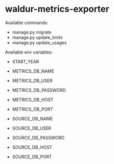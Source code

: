 # waldur-metrics-exporter


Available commands:

- manage.py migrate
- manage.py update_limits
- manage.py update_usages

Available env variables:

- START_YEAR
- METRICS_DB_NAME
- METRICS_DB_USER
- METRICS_DB_PASSWORD
- METRICS_DB_HOST
- METRICS_DB_PORT

- SOURCE_DB_NAME
- SOURCE_DB_USER
- SOURCE_DB_PASSWORD
- SOURCE_DB_HOST
- SOURCE_DB_PORT
